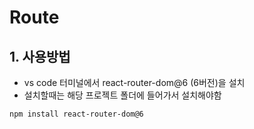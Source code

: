 # Route

## 1. 사용방법

- vs code 터미널에서 react-router-dom@6 (6버전)을 설치
- 설치할때는 해당 프로젝트 폴더에 들어가서 설치해야함

`npm install react-router-dom@6`
